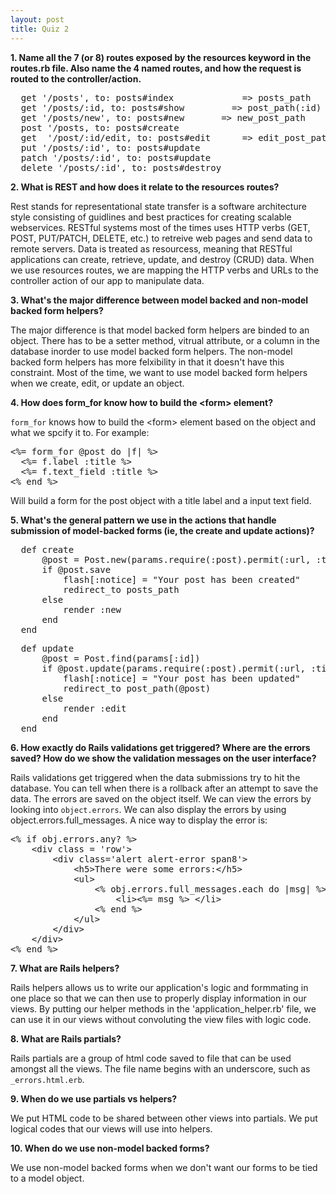 ```yaml
---
layout: post
title: Quiz 2
---
```


<strong>1. Name all the 7 (or 8) routes exposed by the resources keyword in the routes.rb file. Also name the 4 named routes, and how the request is routed to the controller/action.</strong>
<pre>
  get '&sol;posts', to: posts#index             => posts&lowbar;path
  get '&sol;posts&sol;:id, to: posts#show         => post&lowbar;path(:id)
  get '&sol;posts&sol;new', to: posts#new       => new&lowbar;post&lowbar;path
  post '&sol;posts, to: posts#create
  get  '&sol;post&sol;:id&sol;edit, to: posts#edit      => edit&lowbar;post&lowbar;path(:id)
  put '&sol;posts&sol;:id', to: posts#update
  patch '&sol;posts&sol;:id', to: posts#update
  delete '&sol;posts&sol;:id', to: posts#destroy
</pre>

<strong>2. What is REST and how does it relate to the resources routes?</strong>
<p>
  Rest stands for representational state transfer is a software architecture style consisting of guidlines and best practices for creating scalable webservices. RESTful systems most of the times uses HTTP verbs (GET, POST, PUT/PATCH, DELETE, etc.) to retreive web pages and send data to remote servers. Data is treated as resourcess, meaning that RESTful applications can create, retrieve, update, and destroy (CRUD) data. When we use resources routes, we are mapping the HTTP verbs and URLs to the controller action of our app to manipulate data.
</p>

<strong>3. What's the major difference between model backed and non-model backed form helpers?</strong>
<p>
  The major difference is that model backed form helpers are binded to an object. There has to be a setter method, vitrual attribute, or a column in the database inorder to use model backed form helpers. The non-model backed form helpers has more felxibility in that it doesn't have this constraint. Most of the time, we want to use model backed form helpers when we create, edit, or update an object. 
</p>

<strong>4. How does <cdoe>form&lowbar;for</code> know how to build the &lt;form&gt; element?</strong>
<p>
  <code>form&lowbar;for</code> knows how to build the &lt;form&gt; element based on the object and what we spcify it to. For example:
</p>
<pre>
&lt;%= form&lowbar;for @post do |f| %&gt;
  &lt;%= f.label :title %&gt;
  &lt;%= f.text_field :title %&gt;
&lt;% end %&gt;
</pre>
<p>
  Will build a form for the post object with a title label and a input text field.
</p>

<strong>5. What's the general pattern we use in the actions that handle submission of model-backed forms (ie, the create and update actions)?</strong>
<pre>
  def create
      @post = Post.new(params.require(:post).permit(:url, :title, :description))
      if @post.save
          flash[:notice] = "Your post has been created"
          redirect&lowbar;to posts&lowbar;path
      else
          render :new
      end
  end
</pre>

<pre>
  def update
      @post = Post.find(params[:id])
      if @post.update(params.require(:post).permit(:url, :title, :description))
          flash[:notice] = "Your post has been updated"
          redirect&lowbar;to post&lowbar;path(@post)
      else
          render :edit
      end
  end
</pre>

<strong>6. How exactly do Rails validations get triggered? Where are the errors saved? How do we show the validation messages on the user interface?</strong>
<p>Rails validations get triggered when the data submissions try to hit the database. You can tell when there is a rollback after an attempt to save the data. The errors are saved on the object itself. We can view the errors by looking into <code>object.errors</code>. We can also display the errors by using object.errors.full_messages. A nice way to display the error is:
</p>
<pre>
&lt;% if obj.errors.any? %&gt;
    &lt;div class = 'row'&gt;
        &lt;div class='alert alert-error span8'&gt;
            &lt;h5&gt;There were some errors:&lt;/h5&gt;
            &lt;ul&gt;
                &lt;% obj.errors.full&lowbar;messages.each do |msg| %&gt;
                    &lt;li&gt;&lt;%= msg %&gt; &lt;/li&gt;
                &lt;% end %&gt;
            &lt;/ul&gt;
        &lt;/div&gt;
    &lt;/div&gt;
&lt;% end %&gt;
</pre>

<strong>7. What are Rails helpers?</strong>
</p>
  Rails helpers allows us to write our application's logic and formmating in one place so that we can then use to properly display information in our views. By putting our helper methods in the 'application_helper.rb' file, we can use it in our views without convoluting the view files with logic code.
</p>

<strong>8. What are Rails partials?</strong>
<p>
  Rails partials are a group of html code saved to file that can be used amongst all the views. The file name begins with an underscore, such as <code>&lowbar;errors.html.erb</code>. 
</p>

<strong>9. When do we use partials vs helpers?</strong>
<p>We put HTML code to be shared between other views into partials. We put logical codes that our views will use into helpers.</p>

<strong>10. When do we use non-model backed forms?</strong>
</p>We use non-model backed forms when we don't want our forms to be tied to a model object.<p>